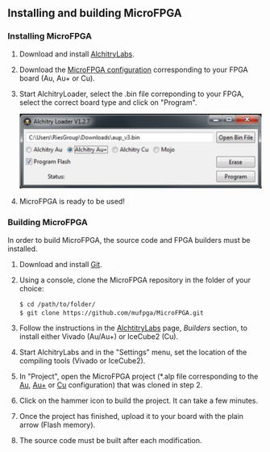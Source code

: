 ## Installing and building MicroFPGA

### Installing MicroFPGA

1. Download and install [AlchitryLabs](https://alchitry.com/alchitry-labs).

3. Download the [MicroFPGA configuration](https://github.com/mufpga/MicroFPGA/releases/tag/v3) corresponding to your FPGA board (Au, Au+ or Cu).

3. Start AlchitryLoader, select the .bin file correponding to your FPGA, select the correct board type and click on "Program".

   <img src="img/alchitry_loader.png" alt="AlchitryLoader" width="500"/>

4. MicroFPGA is ready to be used!

### Building MicroFPGA

In order to build MicroFPGA, the source code and FPGA builders must be installed.

1. Download and install [Git](https://git-scm.com/downloads).

2. Using a console, clone the MicroFPGA repository in the folder of your choice:

   ```bash
   $ cd /path/to/folder/
   $ git clone https://github.com/mufpga/MicroFPGA.git
   ```

3. Follow the instructions in the [AlchtitryLabs](https://alchitry.com/alchitry-labs) page, *Builders* section, to install either Vivado (Au/Au+) or IceCube2 (Cu). 

4. Start AlchitryLabs and in the "Settings" menu, set the location of the compiling tools (Vivado or IceCube2).

5. In "Project", open the MicroFPGA project (*.alp file corresponding to the [Au](https://github.com/mufpga/MicroFPGA/tree/main/Au), [Au+](https://github.com/mufpga/MicroFPGA/tree/main/Au%2B) or [Cu](https://github.com/mufpga/MicroFPGA/tree/main/Cu) configuration) that was cloned in step 2. 

6. Click on the hammer icon to build the project. It can take a few minutes.

7. Once the project has finished, upload it to your board with the plain arrow (Flash memory).

8. The source code must be built after each modification.

